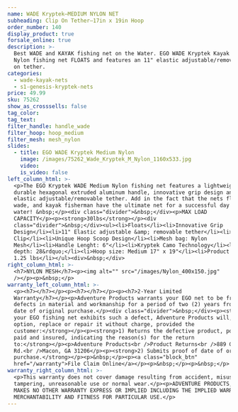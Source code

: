 ```yaml
---
name: WADE Kryptek—MEDIUM NYLON NET
subheading: Clip On Tether—17in x 19in Hoop
order_number: 140
display_product: true
forsale_online: true
description: >-
  Best WADE and KAYAK fishing net on the Water. EGO WADE Kryptek Kayak Medium
  Nylon fishing net FLOATS and features an 11" elastic adjustable/removable clip
  on tether.
categories:
  - wade-kayak-nets
  - s1-genesis-kryptek-nets
price: 49.99
sku: 75262
show_as_crosssells: false
tag_color:
tag_text:
filter_handle: handle_wade
filter_hoop: hoop_medium
filter_mesh: mesh_nylon
slides:
  - title: EGO WADE Kryptek Medium Nylon
    image: /images/75262_Wade_Kryptek_M_Nylon_1160x533.jpg
    video:
    is_video: false
left_column_html: >-
  <p>The EGO Kryptek WADE Medium Nylon fishing net features a lightweight and
  durable hexagonal extruded aluminum handle, innovative grip design and an 11"
  elastic adjustable/removable tether. Add in the fact that the nets float,
  wade, and kayak fisherman have the ultimate net for a successful day on the
  water! &nbsp;</p><div class="divider">&nbsp;</div><p>MAX LOAD
  CAPACITY</p><p><strong>30lbs</strong></p><div
  class="divider">&nbsp;</div><ul><li>Floats</li><li>Innovative Grip
  Design</li><li>11" Elastic adjustable &amp; removable tether</li><li>Aluminum
  Clip</li><li>Unique Hoop Scoop Design</li><li>Mesh bag: Nylon
  Mesh</li><li>Handle Lenght: 6"</li><li>Kryptek Camo Technology</li><li>Bag
  depth: 28&rdquo;</li><li>Hoop size: Medium 17" x 19"</li><li>Product Weight:
  1.25 lbs</li></ul><div>&nbsp;</div>
right_column_html: >-
  <h7>NYLON MESH</h7><p><img alt="" src="/images/Nylon_400x150.jpg"
  /></p><p>&nbsp;</p>
warranty_left_column_html: >-
  <p><h7></h7></p><p><h7></h7></p><p><h7>2-Year Limited
  Warranty</h7></p><p>Adventure Products warrants your EGO net to be free of
  defects in material and workmanship for a period of two (2) years from the
  date of original purchase.</p><div class="divider">&nbsp;</div><p><strong>If
  your EGO fishing net exhibits such a defect, Adventure Products will, at its
  option, replace or repair it without charge, provided the
  customer:</strong></p><p><strong>1) Returns the defective product, postage
  paid and insured, indicating the reason(s) for the return
  to:</strong></p><p>Adventure Products<br />Product Returns<br />889 Guy Paine
  Rd.<br />Macon, GA 31206</p><p><strong>2) Submits proof of date of original
  purchase.</strong></p><p>&nbsp;</p><p><a class="block_btn"
  href="/warranty">File Claim Online</a></p><p>&nbsp;</p><p>&nbsp;</p>
warranty_right_column_html: >-
  <p>This warranty does not cover damage resulting from accident, misuse, abuse,
  tampering, unreasonable use or normal wear.</p><p>ADVENTURE PRODUCTS, INC.
  MAKES NO OTHER WARRANTY EXPRESS OR IMPLIED INCLUDING THE IMPLIED WARRANTIES OF
  MERCHANTABILITY AND FITNESS FOR PARTICULAR USE.</p>
---
```

